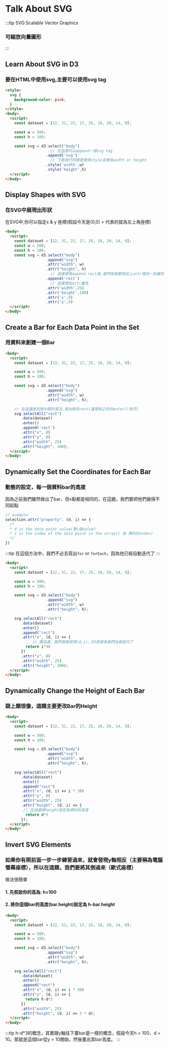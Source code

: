 # Talk About SVG

:::tip
SVG:Scalable Vector Graphics
### 可縮放向量圖形
:::
## Learn About SVG in D3
### 要在HTML中使用svg,主要可以使用svg tag
```html
<style>
  svg {
    background-color: pink;
  }
</style>
<body>
  <script>
    const dataset = [12, 31, 22, 17, 25, 18, 29, 14, 9];

    const w = 500;
    const h = 100;

    const svg = d3.select("body")
                    // 在這邊可以append一個svg tag
                  .append('svg')
                    // 下面兩行同樣是使用style去增加width or height
                  .style('width',w)
                  .style('height',h)
  </script>
</body>
```

## Display Shapes with SVG
### 在SVG中展現出形狀
在SVG中,你可以指定x & y 座標(假設今天是(0,0) > 代表的就為左上角座標)
```html
<body>
  <script>
    const dataset = [12, 31, 22, 17, 25, 18, 29, 14, 9];
    const w = 500;
    const h = 100;
    const svg = d3.select("body")
                  .append("svg")
                  .attr("width", w)
                  .attr("height", h)
                    // 這邊使用append rect後,當然後面要再加上attr增加一些屬性
                  .append('rect')
                    // 這邊增加attr屬性
                  .attr('width',25)
                  .attr('height',100)
                  .attr('x',0)
                  .attr('y',0)
  </script>
</body>
```

## Create a Bar for Each Data Point in the Set
### 用資料來創建一個Bar
```html
<body>
  <script>
    const dataset = [12, 31, 22, 17, 25, 18, 29, 14, 9];

    const w = 500;
    const h = 100;

    const svg = d3.select("body")
                  .append("svg")
                  .attr("width", w)
                  .attr("height", h);

    // 在這邊是利用分開的寫法,寫出新的rect(運用到之前的enter()技巧)
    svg.selectAll("rect")
       .data(dataset)
       .enter()
       .append('rect')
       .attr("x", 0)
       .attr("y", 0)
       .attr("width", 25)
       .attr("height", 100);
  </script>
</body>

```

## Dynamically Set the Coordinates for Each Bar
### 動態的設定，每一個資料bar的高度
因為之前我們雖然做出了bar，但x點都是相同的，在這題，我們要把他們變得不同起點
```js
// example
selection.attr("property", (d, i) => {
  /* 
  * d is the data point value(第i個value)
  * i is the index of the data point in the array(i 為 陣列的index)
  */
})
```
:::tip
在這個方法中，我們不必去寫出`for` or `forEach`，因為他已經自動迭代了
:::
```html
<body>
  <script>
    const dataset = [12, 31, 22, 17, 25, 18, 29, 14, 9];

    const w = 500;
    const h = 100;

    const svg = d3.select("body")
                  .append("svg")
                  .attr("width", w)
                  .attr("height", h);

    svg.selectAll("rect")
       .data(dataset)
       .enter()
       .append("rect")
       .attr("x", (d, i) => {
            // 像這邊，我們直接使用(d,i)，D3就會為我們去做迭代了
         return i*30
       })
       .attr("y", 0)
       .attr("width", 25)
       .attr("height", 100);
  </script>
</body>

```

## Dynamically Change the Height of Each Bar
### 跟上題很像，這題主要更改Bar的Height
```html
<body>
  <script>
    const dataset = [12, 31, 22, 17, 25, 18, 29, 14, 9];

    const w = 500;
    const h = 100;

    const svg = d3.select("body")
                  .append("svg")
                  .attr("width", w)
                  .attr("height", h);

    svg.selectAll("rect")
       .data(dataset)
       .enter()
       .append("rect")
       .attr("x", (d, i) => i * 30)
       .attr("y", 0)
       .attr("width", 25)
       .attr("height", (d, i) => {
        // 在這邊將height設定為資料的高度
         return d*3
       });
  </script>
</body>

```

## Invert SVG Elements
### 如果你有照前面一步一步練習過來，就會發現y軸相反（主要稱為電腦螢幕座標），所以在這題，我們要將其倒過來（歐式座標）
做法很簡單
#### 1. 先假設你的高為: h=100
#### 2. 將你這個bar的高度(bar.height)設定為 h-bar.height
```html
<body>
  <script>
    const dataset = [12, 31, 22, 17, 25, 18, 29, 14, 9];

    const w = 500;
    const h = 100;

    const svg = d3.select("body")
                  .append("svg")
                  .attr("width", w)
                  .attr("height", h);

    svg.selectAll("rect")
       .data(dataset)
       .enter()
       .append("rect")
       .attr("x", (d, i) => i * 30)
       .attr("y", (d, i) => {
         return h-d*3
       })
       .attr("width", 25)
       .attr("height", (d, i) => 3 * d);
  </script>
</body>

```
:::tip
h-d*3的概念，其實跟y軸往下畫bar是一樣的概念，假設今天h = 100，d = 10。那就是這個bar從y = 10開始，然後畫出其bar高度。
:::
